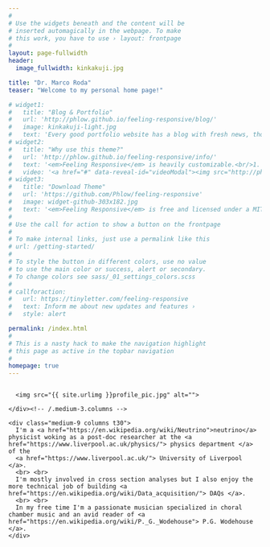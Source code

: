 ```yaml
---
#
# Use the widgets beneath and the content will be
# inserted automagically in the webpage. To make
# this work, you have to use › layout: frontpage
#
layout: page-fullwidth
header:
  image_fullwidth: kinkakuji.jpg

title: "Dr. Marco Roda"
teaser: "Welcome to my personal home page!"

# widget1:
#   title: "Blog & Portfolio"
#   url: 'http://phlow.github.io/feeling-responsive/blog/'
#   image: kinkakuji-light.jpg
#   text: 'Every good portfolio website has a blog with fresh news, thoughts and develop&shy;ments of your activities. <em>Feeling Responsive</em> offers you a fully functional blog with an # archive page to give readers a quick overview of all your posts.'
# widget2:
#   title: "Why use this theme?"
#   url: 'http://phlow.github.io/feeling-responsive/info/'
#   text: '<em>Feeling Responsive</em> is heavily customizable.<br/>1. Language-Support :)<br/>2. Optimized for speed and it&#39;s responsive.<br/>3. Built on <a # href="http://foundation.zurb.com/">Foundation Framework</a>.<br/>4. Seven different Headers.<br/>5. Customizable navigation, footer,...'
#   video: '<a href="#" data-reveal-id="videoModal"><img src="http://phlow.github.io/feeling-responsive/images/start-video-feeling-responsive-302x182.jpg" width="302" height="182" alt=""/></a>'
# widget3:
#   title: "Download Theme"
#   url: 'https://github.com/Phlow/feeling-responsive'
#   image: widget-github-303x182.jpg
#   text: '<em>Feeling Responsive</em> is free and licensed under a MIT License. Make it your own and start building. Grab the <a # href="https://github.com/Phlow/feeling-responsive/tree/bare-bones-version">Bare-Bones-Version</a> for a fresh start or learn how to use it with the <a # href="https://github.com/Phlow/feeling-responsive/tree/gh-pages">education-version</a> with sample posts and images. Then tell me via Twitter <a href="http://twitter.com/phlow">@phlow</a>.'
#
# Use the call for action to show a button on the frontpage
#
# To make internal links, just use a permalink like this
# url: /getting-started/
#
# To style the button in different colors, use no value
# to use the main color or success, alert or secondary.
# To change colors see sass/_01_settings_colors.scss
#
# callforaction:
#   url: https://tinyletter.com/feeling-responsive
#   text: Inform me about new updates and features ›
#   style: alert

permalink: /index.html
#
# This is a nasty hack to make the navigation highlight
# this page as active in the topbar navigation
#
homepage: true
---
```


<div class="row">
    <div class="medium-3 columns t30">

      <img src="{{ site.urlimg }}profile_pic.jpg" alt="">

    </div><!-- /.medium-3.columns -->

    <div class="medium-9 columns t30">
      I'm a <a href="https://en.wikipedia.org/wiki/Neutrino">neutrino</a> physicist woking as a post-doc researcher at the <a href="https://www.liverpool.ac.uk/physics/"> physics department </a> of the
      <a href="https://www.liverpool.ac.uk/"> University of Liverpool </a>.
      <br> <br>
      I'm mostly involved in cross section analyses but I also enjoy the more technical job of building <a href="https://en.wikipedia.org/wiki/Data_acquisition/"> DAQs </a>.
      <br> <br>
      In my free time I'm a passionate musician specialized in choral chamber music and an avid reader of <a href="https://en.wikipedia.org/wiki/P._G._Wodehouse"> P.G. Wodehouse </a>.
    </div>
  </div>
